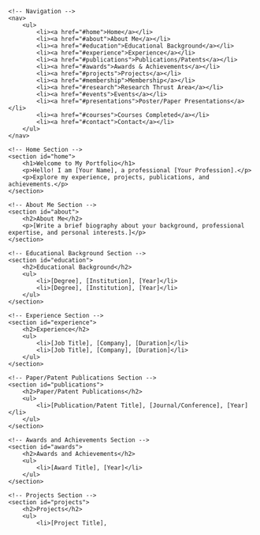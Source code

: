 <!DOCTYPE html>
<html lang="en">
<head>
    <meta charset="UTF-8">
    <meta name="viewport" content="width=device-width, initial-scale=1.0">
    <title>Your Name | Portfolio</title>
    <link rel="stylesheet" href="styles.css">
</head>
<body>

    <!-- Navigation -->
    <nav>
        <ul>
            <li><a href="#home">Home</a></li>
            <li><a href="#about">About Me</a></li>
            <li><a href="#education">Educational Background</a></li>
            <li><a href="#experience">Experience</a></li>
            <li><a href="#publications">Publications/Patents</a></li>
            <li><a href="#awards">Awards & Achievements</a></li>
            <li><a href="#projects">Projects</a></li>
            <li><a href="#membership">Membership</a></li>
            <li><a href="#research">Research Thrust Area</a></li>
            <li><a href="#events">Events</a></li>
            <li><a href="#presentations">Poster/Paper Presentations</a></li>
            <li><a href="#courses">Courses Completed</a></li>
            <li><a href="#contact">Contact</a></li>
        </ul>
    </nav>

    <!-- Home Section -->
    <section id="home">
        <h1>Welcome to My Portfolio</h1>
        <p>Hello! I am [Your Name], a professional [Your Profession].</p>
        <p>Explore my experience, projects, publications, and achievements.</p>
    </section>

    <!-- About Me Section -->
    <section id="about">
        <h2>About Me</h2>
        <p>[Write a brief biography about your background, professional expertise, and personal interests.]</p>
    </section>

    <!-- Educational Background Section -->
    <section id="education">
        <h2>Educational Background</h2>
        <ul>
            <li>[Degree], [Institution], [Year]</li>
            <li>[Degree], [Institution], [Year]</li>
        </ul>
    </section>

    <!-- Experience Section -->
    <section id="experience">
        <h2>Experience</h2>
        <ul>
            <li>[Job Title], [Company], [Duration]</li>
            <li>[Job Title], [Company], [Duration]</li>
        </ul>
    </section>

    <!-- Paper/Patent Publications Section -->
    <section id="publications">
        <h2>Paper/Patent Publications</h2>
        <ul>
            <li>[Publication/Patent Title], [Journal/Conference], [Year]</li>
        </ul>
    </section>

    <!-- Awards and Achievements Section -->
    <section id="awards">
        <h2>Awards and Achievements</h2>
        <ul>
            <li>[Award Title], [Year]</li>
        </ul>
    </section>

    <!-- Projects Section -->
    <section id="projects">
        <h2>Projects</h2>
        <ul>
            <li>[Project Title], 
